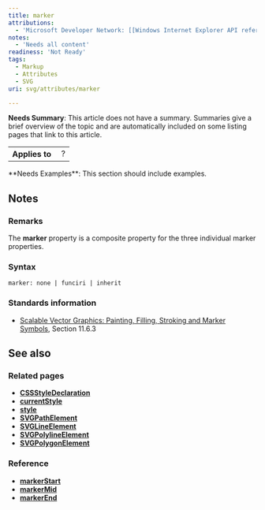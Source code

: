 ```yaml
---
title: marker
attributions:
  - 'Microsoft Developer Network: [[Windows Internet Explorer API reference](http://msdn.microsoft.com/en-us/library/ie/hh828809%28v=vs.85%29.aspx) Article]'
notes:
  - 'Needs all content'
readiness: 'Not Ready'
tags:
  - Markup
  - Attributes
  - SVG
uri: svg/attributes/marker

---
```

**Needs Summary**: This article does not have a summary. Summaries give a brief overview of the topic and are automatically included on some listing pages that link to this article.

<table class="wikitable">
<tr>
<th>
Applies to

</th>
<td>
 ?

</td>
</tr>
</table>
**Needs Examples**: This section should include examples.

## Notes

### Remarks

The **marker** property is a composite property for the three individual marker properties.

### Syntax

    marker: none | funciri | inherit

### Standards information

-   [Scalable Vector Graphics: Painting, Filling, Stroking and Marker Symbols](http://go.microsoft.com/fwlink/p/?linkid=199816), Section 11.6.3

## See also

### Related pages

-   [**CSSStyleDeclaration**](/css/cssom/CSSStyleDeclaration/CSSStyleDeclaration)
-   [**currentStyle**](/css/cssom/currentStyle)
-   [**style**](/css/cssom/style)
-   [**SVGPathElement**](/svg/elements/path)
-   [**SVGLineElement**](/svg/elements/line)
-   [**SVGPolylineElement**](/svg/elements/polyline)
-   [**SVGPolygonElement**](/svg/elements/polygon)

### Reference

-   [**markerStart**](/svg/attributes/marker-start)
-   [**markerMid**](/svg/attributes/marker-mid)
-   [**markerEnd**](/svg/attributes/marker-end)
